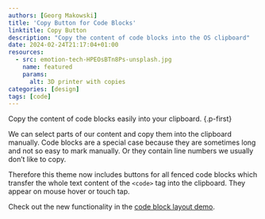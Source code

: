 ```yaml
---
authors: [Georg Makowski]
title: 'Copy Button for Code Blocks'
linktitle: Copy Button
description: "Copy the content of code blocks into the OS clipboard"
date: 2024-02-24T21:17:04+01:00
resources:
  - src: emotion-tech-HPEOsBTn8Ps-unsplash.jpg
    name: featured
    params:
      alt: 3D printer with copies
categories: [design]
tags: [code]
---
```


Copy the content of code blocks easily into your clipboard.
{.p-first}
<!--more-->

We can select parts of our content and copy them into the clipboard manually. Code blocks are a special case because they are sometimes long and not so easy to mark manually. Or they contain line numbers we usually don’t like to copy.

Therefore this theme now includes buttons for all fenced code blocks which transfer the whole text content of the `<code>` tag into the clipboard. They appear on mouse hover or touch tap.

Check out the new functionality in the [code block layout demo](/blog/codelayout).
